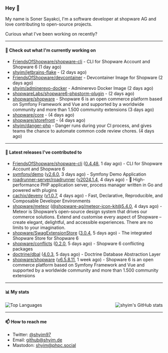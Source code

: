 ### Hey 👋

My name is Soner Sayakci, I'm a software developer at shopware AG and love contributing to open-source projects.

Curious what I've been working on recently?

---

#### 👷 Check out what I'm currently working on

- [FriendsOfShopware/shopware-cli](https://github.com/FriendsOfShopware/shopware-cli) - CLI for Shopware Account and Shopware 6 (1 day ago)
- [shyim/jetbrains-flake](https://github.com/shyim/jetbrains-flake) -  (2 days ago)
- [FriendsOfShopware/devcontainer](https://github.com/FriendsOfShopware/devcontainer) - Devcontainer Image for Shopware (2 days ago)
- [shyim/adminerevo-docker](https://github.com/shyim/adminerevo-docker) - Adminerevo Docker Image (2 days ago)
- [shopwareLabs/shopware6-phpstorm-plugin](https://github.com/shopwareLabs/shopware6-phpstorm-plugin) -  (2 days ago)
- [shopware/shopware](https://github.com/shopware/shopware) - Shopware 6 is an open commerce platform based on Symfony Framework and Vue and supported by a worldwide community and more than 1.500 community extensions (3 days ago)
- [shopware/core](https://github.com/shopware/core) -  (4 days ago)
- [shopware/storefront](https://github.com/shopware/storefront) -  (4 days ago)
- [shyim/danger-php](https://github.com/shyim/danger-php) - Danger runs during your CI process, and gives teams the chance to automate common code review chores. (4 days ago)

---

#### 🔭 Latest releases I've contributed to

- [FriendsOfShopware/shopware-cli](https://github.com/FriendsOfShopware/shopware-cli) ([0.4.48](https://github.com/FriendsOfShopware/shopware-cli/releases/tag/0.4.48), 1 day ago) - CLI for Shopware Account and Shopware 6
- [symfony/demo](https://github.com/symfony/demo) ([v2.6.0](https://github.com/symfony/demo/releases/tag/v2.6.0), 3 days ago) - Symfony Demo Application
- [roadrunner-server/roadrunner](https://github.com/roadrunner-server/roadrunner) ([v2024.1.4](https://github.com/roadrunner-server/roadrunner/releases/tag/v2024.1.4), 4 days ago) - 🤯 High-performance PHP application server, process manager written in Go and powered with plugins
- [cachix/devenv](https://github.com/cachix/devenv) ([v1.0.7](https://github.com/cachix/devenv/releases/tag/v1.0.7), 4 days ago) - Fast, Declarative, Reproducible, and Composable Developer Environments
- [shopware/meteor](https://github.com/shopware/meteor) ([@shopware-ag/meteor-icon-kit@5.4.0](https://github.com/shopware/meteor/releases/tag/%40shopware-ag/meteor-icon-kit%405.4.0), 4 days ago) - Meteor is Shopware’s open-source design system that drives our commerce solutions. Extend and customise every aspect of Shopware – create elegant, delightful, and accessible experiences. There are no limits to your imagination.
- [shopware/SwagExtensionStore](https://github.com/shopware/SwagExtensionStore) ([3.0.4](https://github.com/shopware/SwagExtensionStore/releases/tag/3.0.4), 5 days ago) - The integrated Shopware Store for Shopware 6
- [shopware/conflicts](https://github.com/shopware/conflicts) ([0.2.0](https://github.com/shopware/conflicts/releases/tag/0.2.0), 5 days ago) - Shopware 6 conflicting packages
- [doctrine/dbal](https://github.com/doctrine/dbal) ([4.0.3](https://github.com/doctrine/dbal/releases/tag/4.0.3), 5 days ago) - Doctrine Database Abstraction Layer
- [shopware/shopware](https://github.com/shopware/shopware) ([v6.5.8.11](https://github.com/shopware/shopware/releases/tag/v6.5.8.11), 1 week ago) - Shopware 6 is an open commerce platform based on Symfony Framework and Vue and supported by a worldwide community and more than 1.500 community extensions

---

#### 📊 My stats

<img align="right" alt="shyim's GitHub stats" src="https://github-readme-stats.vercel.app/api?username=shyim&count_private=1&show_icons=true&" />

![Top Languages](https://github-readme-stats.vercel.app/api/top-langs/?username=shyim)

---

#### 📫 How to reach me

- Twitter: [@shyim97](https://twitter.com/shyim97)
- Email: [github@shyim.de](mailto://github@shyim.de)
- Mastodon: <a rel="me" href="https://phpc.social/@shyim">shyim@phpc.social</a>
